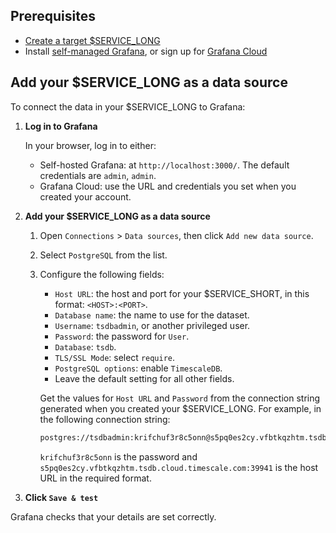 ## Prerequisites

* [Create a target $SERVICE_LONG][create-service]
* Install [self-managed Grafana][grafana-self-managed], or sign up for [Grafana Cloud][grafana-cloud]

## Add your $SERVICE_LONG as a data source 

To connect the data in your $SERVICE_LONG to Grafana:

<Procedure>

1. **Log in to Grafana** 

   In your browser, log in to either:
    - Self-hosted Grafana: at `http://localhost:3000/`. The default credentials are `admin`, `admin`.
    - Grafana Cloud: use the URL and credentials you set when you created your account.
1. **Add your $SERVICE_LONG as a data source**
   1. Open `Connections` > `Data sources`, then click `Add new data source`.
   1. Select `PostgreSQL` from the list. 
   1. Configure the following fields:
       - `Host URL`: the host and port for your $SERVICE_SHORT, in this format: `<HOST>:<PORT>`.
       - `Database name`: the name to use for the dataset.
       - `Username`: `tsdbadmin`, or another privileged user.
       - `Password`: the password for `User`.
       - `Database`: `tsdb`.
       - `TLS/SSL Mode`: select `require`.
       - `PostgreSQL options`: enable `TimescaleDB`.
       - Leave the default setting for all other fields.

      Get the values for `Host URL` and `Password` from the connection string generated when you created your $SERVICE_LONG. For example, in the following connection string:

      ```bash
      postgres://tsdbadmin:krifchuf3r8c5onn@s5pq0es2cy.vfbtkqzhtm.tsdb.cloud.timescale.com:39941/tsdb?sslmode=require
      ```

      `krifchuf3r8c5onn` is the password and `s5pq0es2cy.vfbtkqzhtm.tsdb.cloud.timescale.com:39941` is the host URL in the required format. 

  1.  **Click `Save & test`** 
  
  Grafana checks that your details are set correctly.

</Procedure>

[grafana-self-managed]: https://grafana.com/get/?tab=self-managed
[grafana-cloud]: https://grafana.com/get/
[cloud-login]: https://console.cloud.timescale.com/
[create-service]: getting-started/:currentVersion:/services